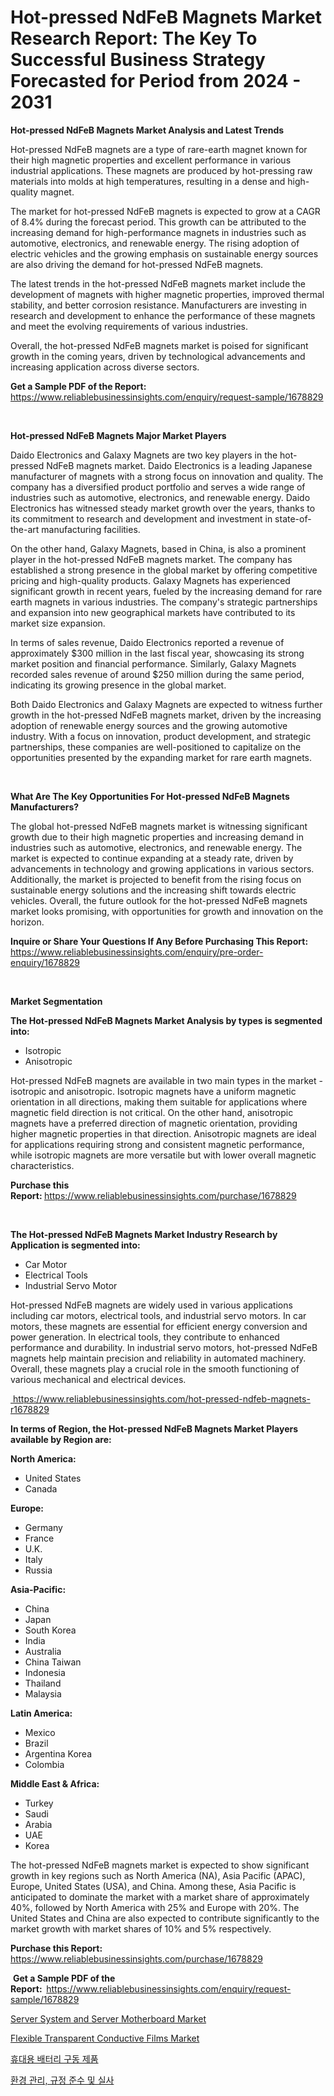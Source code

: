 <p><h1>Hot-pressed NdFeB Magnets Market Research Report: The Key To Successful Business Strategy Forecasted for Period from 2024 - 2031</h1></p><p><strong>Hot-pressed NdFeB Magnets Market Analysis and Latest Trends</strong></p>
<p><p>Hot-pressed NdFeB magnets are a type of rare-earth magnet known for their high magnetic properties and excellent performance in various industrial applications. These magnets are produced by hot-pressing raw materials into molds at high temperatures, resulting in a dense and high-quality magnet.</p><p>The market for hot-pressed NdFeB magnets is expected to grow at a CAGR of 8.4% during the forecast period. This growth can be attributed to the increasing demand for high-performance magnets in industries such as automotive, electronics, and renewable energy. The rising adoption of electric vehicles and the growing emphasis on sustainable energy sources are also driving the demand for hot-pressed NdFeB magnets.</p><p>The latest trends in the hot-pressed NdFeB magnets market include the development of magnets with higher magnetic properties, improved thermal stability, and better corrosion resistance. Manufacturers are investing in research and development to enhance the performance of these magnets and meet the evolving requirements of various industries.</p><p>Overall, the hot-pressed NdFeB magnets market is poised for significant growth in the coming years, driven by technological advancements and increasing application across diverse sectors.</p></p>
<p><strong>Get a Sample PDF of the Report:&nbsp;</strong> <a href="https://www.reliablebusinessinsights.com/enquiry/request-sample/1678829">https://www.reliablebusinessinsights.com/enquiry/request-sample/1678829</a></p>
<p>&nbsp;</p>
<p><strong>Hot-pressed NdFeB Magnets Major Market Players</strong></p>
<p><p>Daido Electronics and Galaxy Magnets are two key players in the hot-pressed NdFeB magnets market. Daido Electronics is a leading Japanese manufacturer of magnets with a strong focus on innovation and quality. The company has a diversified product portfolio and serves a wide range of industries such as automotive, electronics, and renewable energy. Daido Electronics has witnessed steady market growth over the years, thanks to its commitment to research and development and investment in state-of-the-art manufacturing facilities.</p><p>On the other hand, Galaxy Magnets, based in China, is also a prominent player in the hot-pressed NdFeB magnets market. The company has established a strong presence in the global market by offering competitive pricing and high-quality products. Galaxy Magnets has experienced significant growth in recent years, fueled by the increasing demand for rare earth magnets in various industries. The company's strategic partnerships and expansion into new geographical markets have contributed to its market size expansion.</p><p>In terms of sales revenue, Daido Electronics reported a revenue of approximately $300 million in the last fiscal year, showcasing its strong market position and financial performance. Similarly, Galaxy Magnets recorded sales revenue of around $250 million during the same period, indicating its growing presence in the global market.</p><p>Both Daido Electronics and Galaxy Magnets are expected to witness further growth in the hot-pressed NdFeB magnets market, driven by the increasing adoption of renewable energy sources and the growing automotive industry. With a focus on innovation, product development, and strategic partnerships, these companies are well-positioned to capitalize on the opportunities presented by the expanding market for rare earth magnets.</p></p>
<p>&nbsp;</p>
<p><strong>What Are The Key Opportunities For Hot-pressed NdFeB Magnets Manufacturers?</strong></p>
<p><p>The global hot-pressed NdFeB magnets market is witnessing significant growth due to their high magnetic properties and increasing demand in industries such as automotive, electronics, and renewable energy. The market is expected to continue expanding at a steady rate, driven by advancements in technology and growing applications in various sectors. Additionally, the market is projected to benefit from the rising focus on sustainable energy solutions and the increasing shift towards electric vehicles. Overall, the future outlook for the hot-pressed NdFeB magnets market looks promising, with opportunities for growth and innovation on the horizon.</p></p>
<p><strong>Inquire or Share Your Questions If Any Before Purchasing This Report:</strong> <a href="https://www.reliablebusinessinsights.com/enquiry/pre-order-enquiry/1678829">https://www.reliablebusinessinsights.com/enquiry/pre-order-enquiry/1678829</a></p>
<p>&nbsp;</p>
<p><strong>Market Segmentation</strong></p>
<p><strong>The Hot-pressed NdFeB Magnets Market Analysis by types is segmented into:</strong></p>
<p><ul><li>Isotropic</li><li>Anisotropic</li></ul></p>
<p><p>Hot-pressed NdFeB magnets are available in two main types in the market - isotropic and anisotropic. Isotropic magnets have a uniform magnetic orientation in all directions, making them suitable for applications where magnetic field direction is not critical. On the other hand, anisotropic magnets have a preferred direction of magnetic orientation, providing higher magnetic properties in that direction. Anisotropic magnets are ideal for applications requiring strong and consistent magnetic performance, while isotropic magnets are more versatile but with lower overall magnetic characteristics.</p></p>
<p><strong>Purchase this Report:&nbsp;</strong><a href="https://www.reliablebusinessinsights.com/purchase/1678829">https://www.reliablebusinessinsights.com/purchase/1678829</a></p>
<p>&nbsp;</p>
<p><strong>The Hot-pressed NdFeB Magnets Market Industry Research by Application is segmented into:</strong></p>
<p><ul><li>Car Motor</li><li>Electrical Tools</li><li>Industrial Servo Motor</li></ul></p>
<p><p>Hot-pressed NdFeB magnets are widely used in various applications including car motors, electrical tools, and industrial servo motors. In car motors, these magnets are essential for efficient energy conversion and power generation. In electrical tools, they contribute to enhanced performance and durability. In industrial servo motors, hot-pressed NdFeB magnets help maintain precision and reliability in automated machinery. Overall, these magnets play a crucial role in the smooth functioning of various mechanical and electrical devices.</p></p>
<p><a href="https://www.reliablebusinessinsights.com/hot-pressed-ndfeb-magnets-r1678829">&nbsp;https://www.reliablebusinessinsights.com/hot-pressed-ndfeb-magnets-r1678829</a></p>
<p><strong>In terms of Region, the Hot-pressed NdFeB Magnets Market Players available by Region are:</strong></p>
<p>
    <p> <strong> North America: </strong>
        <ul>
            <li>United States</li>
            <li>Canada</li>
        </ul>
        </p> 
    <p> <strong> Europe: </strong>
        <ul>
            <li>Germany</li>
            <li>France</li>
            <li>U.K.</li>
            <li>Italy</li>
            <li>Russia</li>
        </ul>
        </p> 
    <p> <strong> Asia-Pacific: </strong>
        <ul>
            <li>China</li>
            <li>Japan</li>
            <li>South Korea</li>
            <li>India</li>
            <li>Australia</li>
            <li>China Taiwan</li>
            <li>Indonesia</li>
            <li>Thailand</li>
            <li>Malaysia</li>
        </ul>
        </p> 
    <p> <strong> Latin America: </strong>
        <ul>
            <li>Mexico</li>
            <li>Brazil</li>
            <li>Argentina Korea</li>
            <li>Colombia</li>
        </ul>
        </p> 
    <p> <strong> Middle East & Africa: </strong>
        <ul>
            <li>Turkey</li>
            <li>Saudi</li>
            <li>Arabia</li>
            <li>UAE</li>
            <li>Korea</li>
        </ul>
    </p>
    </p>
<p><p>The hot-pressed NdFeB magnets market is expected to show significant growth in key regions such as North America (NA), Asia Pacific (APAC), Europe, United States (USA), and China. Among these, Asia Pacific is anticipated to dominate the market with a market share of approximately 40%, followed by North America with 25% and Europe with 20%. The United States and China are also expected to contribute significantly to the market growth with market shares of 10% and 5% respectively.</p></p>
<p><strong>Purchase this Report: </strong><a href="https://www.reliablebusinessinsights.com/purchase/1678829">https://www.reliablebusinessinsights.com/purchase/1678829</a></p>
<p>&nbsp;<strong>Get a Sample PDF of the Report:&nbsp;&nbsp;</strong><a href="https://www.reliablebusinessinsights.com/enquiry/request-sample/1678829">https://www.reliablebusinessinsights.com/enquiry/request-sample/1678829</a></p>
<p><strong></strong></p>
<p><p><a href="https://issuu.com/reportprime-2/docs/server-system-and-server-motherboard-market-size-2">Server System and Server Motherboard Market</a></p><p><a href="https://issuu.com/reportprime-2/docs/flexible-transparent-conductive-films-market-size-">Flexible Transparent Conductive Films Market</a></p><p><a href="https://github.com/bunxhcci35271755/Market-Research-Report-List-2/blob/main/167688693501.md">휴대용 배터리 구동 제품</a></p><p><a href="https://github.com/fredrickeglers/Market-Research-Report-List-2/blob/main/888453993502.md">환경 관리, 규정 준수 및 실사</a></p></p>